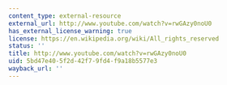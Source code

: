 ```yaml
---
content_type: external-resource
external_url: http://www.youtube.com/watch?v=rwGAzy0noU0
has_external_license_warning: true
license: https://en.wikipedia.org/wiki/All_rights_reserved
status: ''
title: http://www.youtube.com/watch?v=rwGAzy0noU0
uid: 5bd47e40-5f2d-42f7-9fd4-f9a18b5577e3
wayback_url: ''
---
```

